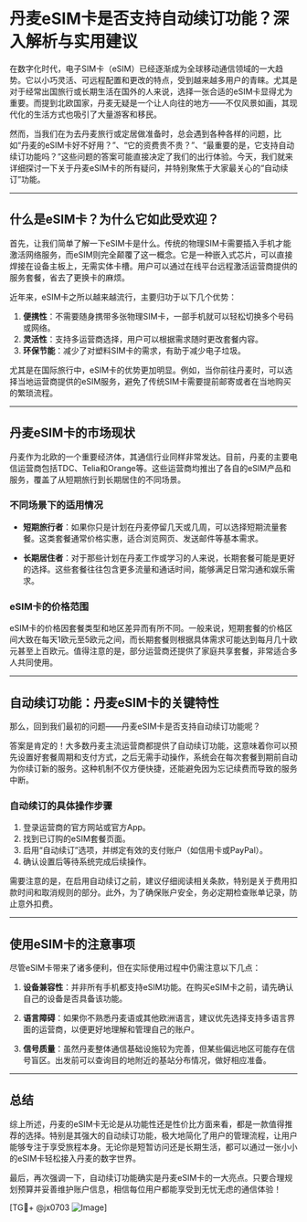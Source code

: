 # 丹麦eSIM卡是否支持自动续订功能？深入解析与实用建议

在数字化时代，电子SIM卡（eSIM）已经逐渐成为全球移动通信领域的一大趋势。它以小巧灵活、可远程配置和更改的特点，受到越来越多用户的青睐。尤其是对于经常出国旅行或长期生活在国外的人来说，选择一张合适的eSIM卡显得尤为重要。而提到北欧国家，丹麦无疑是一个让人向往的地方——不仅风景如画，其现代化的生活方式也吸引了大量游客和移民。

然而，当我们在为去丹麦旅行或定居做准备时，总会遇到各种各样的问题，比如“丹麦的eSIM卡好不好用？”、“它的资费贵不贵？”、“最重要的是，它支持自动续订功能吗？”这些问题的答案可能直接决定了我们的出行体验。今天，我们就来详细探讨一下关于丹麦eSIM卡的所有疑问，并特别聚焦于大家最关心的“自动续订”功能。

---

## 什么是eSIM卡？为什么它如此受欢迎？

首先，让我们简单了解一下eSIM卡是什么。传统的物理SIM卡需要插入手机才能激活网络服务，而eSIM则完全颠覆了这一概念。它是一种嵌入式芯片，可以直接焊接在设备主板上，无需实体卡槽。用户可以通过在线平台远程激活运营商提供的服务套餐，省去了更换卡的麻烦。

近年来，eSIM卡之所以越来越流行，主要归功于以下几个优势：

1. **便携性**：不需要随身携带多张物理SIM卡，一部手机就可以轻松切换多个号码或网络。
2. **灵活性**：支持多运营商选择，用户可以根据需求随时更改套餐内容。
3. **环保节能**：减少了对塑料SIM卡的需求，有助于减少电子垃圾。

尤其是在国际旅行中，eSIM卡的优势更加明显。例如，当你前往丹麦时，可以选择当地运营商提供的eSIM服务，避免了传统SIM卡需要提前邮寄或者在当地购买的繁琐流程。

---

## 丹麦eSIM卡的市场现状

丹麦作为北欧的一个重要经济体，其通信行业同样非常发达。目前，丹麦的主要电信运营商包括TDC、Telia和Orange等。这些运营商均推出了各自的eSIM产品和服务，覆盖了从短期旅行到长期居住的不同场景。

### 不同场景下的适用情况

- **短期旅行者**：如果你只是计划在丹麦停留几天或几周，可以选择短期流量套餐。这类套餐通常价格实惠，适合浏览网页、发送邮件等基本需求。
  
- **长期居住者**：对于那些计划在丹麦工作或学习的人来说，长期套餐可能是更好的选择。这些套餐往往包含更多流量和通话时间，能够满足日常沟通和娱乐需求。

### eSIM卡的价格范围

eSIM卡的价格因套餐类型和地区差异而有所不同。一般来说，短期套餐的价格区间大致在每天1欧元至5欧元之间，而长期套餐则根据具体需求可能达到每月几十欧元甚至上百欧元。值得注意的是，部分运营商还提供了家庭共享套餐，非常适合多人共同使用。

---

## 自动续订功能：丹麦eSIM卡的关键特性

那么，回到我们最初的问题——丹麦eSIM卡是否支持自动续订功能呢？

答案是肯定的！大多数丹麦主流运营商都提供了自动续订功能，这意味着你可以预先设置好套餐周期和支付方式，之后无需手动操作，系统会在每次套餐到期前自动为你续订新的服务。这种机制不仅方便快捷，还能避免因为忘记续费而导致的服务中断。

### 自动续订的具体操作步骤

1. 登录运营商的官方网站或官方App。
2. 找到已订购的eSIM套餐页面。
3. 启用“自动续订”选项，并绑定有效的支付账户（如信用卡或PayPal）。
4. 确认设置后等待系统完成后续操作。

需要注意的是，在启用自动续订之前，建议仔细阅读相关条款，特别是关于费用扣款时间和取消规则的部分。此外，为了确保账户安全，务必定期检查账单记录，防止意外扣费。

---

## 使用eSIM卡的注意事项

尽管eSIM卡带来了诸多便利，但在实际使用过程中仍需注意以下几点：

1. **设备兼容性**：并非所有手机都支持eSIM功能。在购买eSIM卡之前，请先确认自己的设备是否具备该功能。
   
2. **语言障碍**：如果你不熟悉丹麦语或其他欧洲语言，建议优先选择支持多语言界面的运营商，以便更好地理解和管理自己的账户。

3. **信号质量**：虽然丹麦整体通信基础设施较为完善，但某些偏远地区可能存在信号盲区。出发前可以查询目的地附近的基站分布情况，做好相应准备。

---

## 总结

综上所述，丹麦的eSIM卡无论是从功能性还是性价比方面来看，都是一款值得推荐的选择。特别是其强大的自动续订功能，极大地简化了用户的管理流程，让用户能够专注于享受旅程本身。无论你是短暂访问还是长期生活，都可以通过一张小小的eSIM卡轻松接入丹麦的数字世界。

最后，再次强调一下，自动续订功能确实是丹麦eSIM卡的一大亮点。只要合理规划预算并妥善维护账户信息，相信每位用户都能享受到无忧无虑的通信体验！

[TG💪+ @jx0703 ![Image](https://github.com/user-attachments/assets/dbca1d08-cadb-493c-b0ec-ad6f7a83f270)]